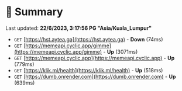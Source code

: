 # 📖 Summary
Last updated: **22/6/2023, 3:17:56 PG "Asia/Kuala_Lumpur"**

- `GET` [https://hst.aytea.ga](https://hst.aytea.ga) - **Down** (74ms)
- `GET` [https://memeapi.cyclic.app/gimme](https://memeapi.cyclic.app/gimme) - **Up** (3071ms)
- `GET` [https://memeapi.cyclic.app](https://memeapi.cyclic.app) - **Up** (779ms)
- `GET` [https://klik.ml/health](https://klik.ml/health) - **Up** (518ms)
- `GET` [https://dumb.onrender.com](https://dumb.onrender.com) - **Up** (639ms)
